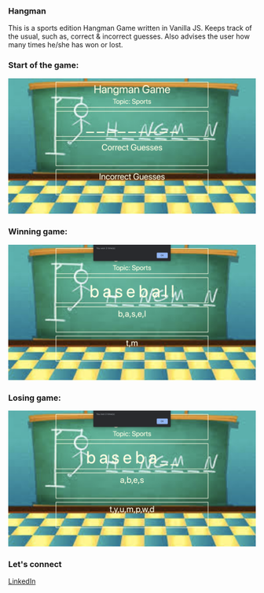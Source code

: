 ### Hangman

This is a sports edition Hangman Game written in Vanilla JS. Keeps track of the usual, such as, correct & incorrect
guesses. Also advises the user how many times he/she has won or lost. 

### Start of the game: 
![](images/start.png)

### Winning game: 
![](images/won.png)

### Losing game: 
![](images/lost.png)

### Let's connect 
[LinkedIn](https://www.linkedin.com/in/jamal-numan/)

